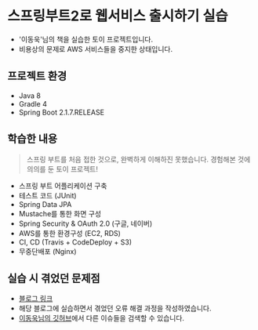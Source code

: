 # 스프링부트2로 웹서비스 출시하기 실습
- '이동욱'님의 책을 실습한 토이 프로젝트입니다.
- 비용상의 문제로 AWS 서비스들을 중지한 상태입니다.

## 프로젝트 환경
- Java 8
- Gradle 4
- Spring Boot 2.1.7.RELEASE

## 학습한 내용
> 스프링 부트를 처음 접한 것으로, 완벽하게 이해하진 못했습니다.
> 경험해본 것에 의의를 둔 토이 프로젝트! 
- 스프링 부트 어플리케이션 구축
- 테스트 코드 (JUnit)
- Spring Data JPA
- Mustache를 통한 화면 구성
- Spring Security & OAuth 2.0 (구글, 네이버)
- AWS를 통한 환경구성 (EC2, RDS)
- CI, CD (Travis + CodeDeploy + S3)
- 무중단배포 (Nginx)

## 실습 시 겪었던 문제점
- [블로그 링크](https://kkambi.tistory.com/category/Web/%EA%B0%95%EC%9D%98_%EC%9D%B4%EB%8F%99%EC%9A%B1)
- 해당 블로그에 실습하면서 겪었던 오류 해결 과정을 작성하였습니다.
- [이동욱님의 깃허브](https://github.com/jojoldu/freelec-springboot2-webservice/issues)에서 다른 이슈들을 검색할 수 있습니다.
